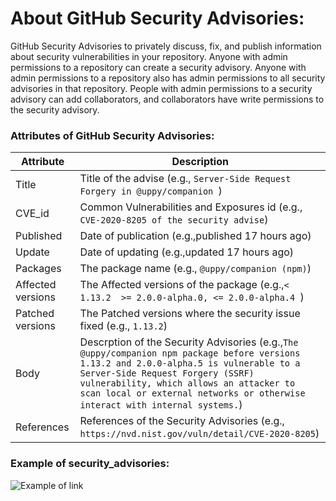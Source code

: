 # About GitHub Security Advisories:
GitHub Security Advisories to privately discuss, fix, and publish information about security vulnerabilities in your repository.
Anyone with admin permissions to a repository can create a security advisory.
Anyone with admin permissions to a repository also has admin permissions to all security advisories in that repository. People with admin permissions to a security advisory can add collaborators, and collaborators have write permissions to the security advisory.

### Attributes of GitHub Security Advisories:
|Attribute|Description|
|---------|-----------|
|Title| Title of the advise (e.g., `Server-Side Request Forgery in @uppy/companion `)|
|CVE_id| Common Vulnerabilities and Exposures id (e.g., `CVE-2020-8205 of the security advise`)|
|Published| Date of publication (e.g.,published 17 hours ago)|
|Update| Date of updating (e.g.,updated 17 hours ago)|
|Packages| The package name (e.g., `@uppy/companion (npm)`)|
|Affected versions| The Affected versions of the package (e.g.,`< 1.13.2  >= 2.0.0-alpha.0, <= 2.0.0-alpha.4 `)|
|Patched versions| The Patched versions where the security issue fixed (e.g., `1.13.2`)|
|Body| Descrption of the Security Advisories (e.g.,`The @uppy/companion npm package before versions 1.13.2 and 2.0.0-alpha.5 is vulnerable to a Server-Side Request Forgery (SSRF) vulnerability, which allows an attacker to scan local or external networks or otherwise interact with internal systems.`)|
|References| References of the Security Advisories (e.g., `https://nvd.nist.gov/vuln/detail/CVE-2020-8205`)|



### Example of security_advisories:

![Example of link](https://github.com/NAIST-SE/npmDependencyEcosystemDatasets/blob/master/security_advisories/github_advisory.PNG "Example of security_advisories")


